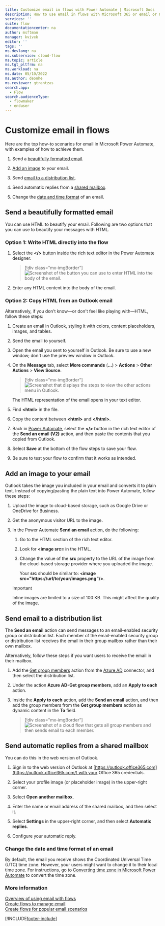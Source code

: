 ```yaml
---
title: Customize email in flows with Power Automate | Microsoft Docs
description: How to use email in flows with Microsoft 365 or email or mail notification
services: ''
suite: flow
documentationcenter: na
author: msftman
manager: kvivek
editor: ''
tags: ''
ms.devlang: na
ms.subservice: cloud-flow
ms.topic: article
ms.tgt_pltfrm: na
ms.workload: na
ms.date: 05/10/2022
ms.author: deonhe
ms.reviewer: gtrantzas
search.app: 
  - Flow
search.audienceType: 
  - flowmaker
  - enduser
---
```


# Customize email in flows

Here are the top how-to scenarios for email in Microsoft Power Automate, with examples of how to achieve them.

1. Send a [beautifully formatted email](#send-a-beautifully-formatted-email).

1. [Add an image](#add-an-image-to-your-email) to your email.

1. Send [email to a distribution list](#send-email-to-a-distribution-list).

1. Send automatic replies from a [shared mailbox](#send-automatic-replies-from-a-shared-mailbox).

1. Change the [date and time format](#change-the-date-and-time-format-of-an-email) of an email.

## Send a beautifully formatted email

You can use HTML to beautify your email. Following are two options that you can use to beautify your messages with HTML.

### Option 1: Write HTML directly into the flow

1. Select the **\</\>** button inside the rich text editor in the Power Automate designer. 

    > [!div class="mx-imgBorder"]
    > ![Screenshot of the button you can use to enter HTML into the body of the email.](./media/email/html-button.png "Button you can use to enter HTML into the body of the email.")

1. Enter any HTML content into the body of the email.

### Option 2: Copy HTML from an Outlook email

Alternatively, if you don't know—or don't feel like playing with—HTML, follow these steps:

1. Create an email in Outlook, styling it with colors, content placeholders, images, and tables.
1. Send the email to yourself.
1. Open the email you sent to yourself in Outlook. Be sure to use a new window; don't use the preview window in Outlook.
1. On the **Message** tab, select **More commands** (**...**) > **Actions** > **Other Actions** > **View Source**.

    > [!div class="mx-imgBorder"]
    > ![Screenshot that displays the steps to view the **other actions** menu in Outlook.](./media/email/other-actions.png "View other actions")

   The HTML representation of the email opens in your text editor. 

1. Find **\<html\>** in the file. 
1. Copy the content between **\<html\>** and **\</html\>**. 
1. Back in [Power Automate](https://flow.microsoft.com), select the **\</\>** button in the rich text editor of the **Send an email (V2)** action, and then paste the contents that you copied from Outlook.
1. Select **Save** at the bottom of the flow steps to save your flow.
1. Be sure to test your flow to confirm that it works as intended.

## Add an image to your email

Outlook takes the image you included in your email and converts it to plain text. Instead of copying/pasting the plain text into Power Automate, follow these steps: 

1. Upload the image to cloud-based storage, such as Google Drive or OneDrive for Business.
1. Get the anonymous visitor URL to the image. 
1. In the Power Automate **Send an email** action, do the following:
    1. Go to the HTML section of the rich text editor.
    1. Look for **\<image src=** in the HTML.
    1. Change the value of the **src** property to the URL of the image from the cloud-based storage provider where you uploaded the image.

       Your **src** should be similar to: **\<image src="https://url/to/your/images.png"/\>**.

   >[!IMPORTANT]
   >Inline images are limited to a size of 100 KB. This might affect the quality of the image.

## Send email to a distribution list

The **Send an email** action can send messages to an email-enabled security group or distribution list. Each member of the email-enabled security group or distribution list receives the email in their group mailbox rather than their own mailbox.

Alternatively, follow these steps if you want users to receive the email in their mailbox.

1. Add the [Get group members](/connectors/azuread/#get-group-members) action from the [Azure AD](/connectors/azuread/) connector, and then select the distribution list.

1. Under the action **Azure AD-Get group members**, add an **Apply to each** action.

1. Inside the **Apply to each** action, add the **Send an email** action, and then add the group members from the **Get group members** action as dynamic content in the **To** field.

    > [!div class="mx-imgBorder"]
    > ![Screenshot of a cloud flow that gets all group members and then sends email to each member.](./media/email/group-members-flow.png "Cloud flow that gets all group members and then sends email to each member")

## Send automatic replies from a shared mailbox

You can do this in the web version of Outlook.

1.  Sign in to the web version of Outlook at [https://outlook.office365.com](https://outlook.office365.com/) with your Office 365 credentials.

1.  Select your profile image (or placeholder image) in the upper-right corner.

1.  Select **Open another mailbox**.

1.  Enter the name or email address of the shared mailbox, and then select it.

1.  Select **Settings** in the upper-right corner, and then select **Automatic replies**.

1.  Configure your automatic reply.

### Change the date and time format of an email 

By default, the email you receive shows the Coordinated Universal Time (UTC) time zone. However, your users might want to change it to their local time zone. For instructions, go to  [Converting time zone in Microsoft Power Automate](https://support.microsoft.com/help/4557244/converting-time-zone-in-microsoft-power-automate) to convert the time zone.

### More information

[Overview of using email with flows](email-overview.md)  
[Create flows to manage email](create-email-flows.md)  
[Create flows for popular email scenarios](email-top-scenarios.md)  


[!INCLUDE[footer-include](includes/footer-banner.md)]
